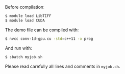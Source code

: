 Before compilation:
```bash
$ module load LibTIFF
$ module load CUDA
```

The demo file can be compiled with:
```bash
$ nvcc conv-1d-gpu.cu -std=c++11 -o prog
```

And run with:
```bash
$ sbatch myjob.sh
```

Please read carefully all lines and comments in `myjob.sh`.
